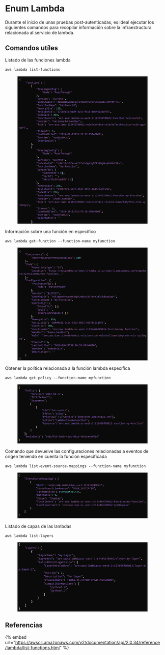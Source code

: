 # Enum Lambda

Durante el inicio de unas pruebas post-autenticadas, es ideal ejecutar los siguientes comandos para recopilar información sobre la infraestructura relacionada al servicio de lambda.

## Comandos utíles

Listado de las funciones lambda

```bash
aws lambda list-functions
```

<figure><img src="../../.gitbook/assets/image (21).png" alt=""><figcaption></figcaption></figure>



Información sobre una función en específico

```
aws lambda get-function --function-name myfunction
```

<figure><img src="../../.gitbook/assets/image (9).png" alt=""><figcaption></figcaption></figure>



Obtener la política relacionada a la función lambda específica

```
aws lambda get-policy --function-name myfunction
```

<figure><img src="../../.gitbook/assets/image (19) (1).png" alt=""><figcaption></figcaption></figure>



Comando que devuelve las configuraciones relacionadas a eventos de origen teniendo en cuenta la función especificada

```
aws lambda list-event-source-mappings --function-name myfunction
```

<figure><img src="../../.gitbook/assets/image (45).png" alt=""><figcaption></figcaption></figure>



Listado de capas de las lambdas

```
aws lambda list-layers
```

<figure><img src="../../.gitbook/assets/image (6) (1).png" alt=""><figcaption></figcaption></figure>



## Referencias

{% embed url="https://awscli.amazonaws.com/v2/documentation/api/2.0.34/reference/lambda/list-functions.html" %}

